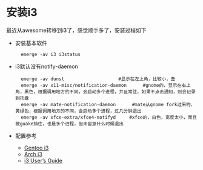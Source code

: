 # 安装i3
最近从awesome转移到i3了，感觉顺手多了，安装过程如下
* 安装基本软件
    
        emerge -av i3 i3status
* i3默认没有notify-daemon        

        emerge -av dunst                    #显示在左上角，比较小，丑
        emerge -av x11-misc/notification-daemon      #gnome的，显示在右上角，黑色，根据调用地方的不同，会启动多个进程，并且常驻，如果不点击通知，则会记录到托盘
        emerge -av mate-notification-daemon      #mate从gnome fork过来的，黄绿色，根据调用地方的不同，会启动多个进程，过几分钟退出
        emerge -av xfce-extra/xfce4-notifyd     #xfce的，白色，宽度太小，而且被guake挡住，也是多个进程，但未留意什么时候退出
* 配置参考
    * [Gentoo i3](https://wiki.gentoo.org/wiki/I3)
    * [Arch i3](https://wiki.archlinux.org/index.php/I3)
    * [i3 User’s Guide](http://i3wm.org/docs/userguide.html)

